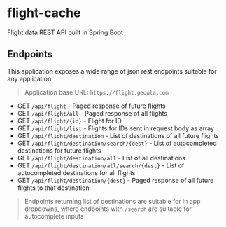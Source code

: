 # flight-cache
Flight data REST API built in Spring Boot

## Endpoints
This application exposes a wide range of json rest endpoints suitable for any application

> Application base URL: `https://flight.pequla.com`

- GET `/api/flight` - Paged response of future flights 
- GET `/api/flight/all` - Paged response of all flights
- GET `/api/flight/{id}` - Flight for ID
- GET `/api/flight/list` - Flights for IDs sent in request body as array
- GET `/api/flight/destination` - List of destinations of all future flights
- GET `/api/flight/destination/search/{dest}` - List of autocompleted destinations for future flights
- GET `/api/flight/destination/all` - List of all destinations
- GET `/api/flight/destination/all/search/{dest}` - List of autocompleted destinations for all flights
- GET `/api/flight/destination/{dest}` - Paged response of all future flights to that destination

> Endpoints returning list of destinations are suitable for in app dropdowns, where endpoints with `/search` are suitable for autocomplete inputs
